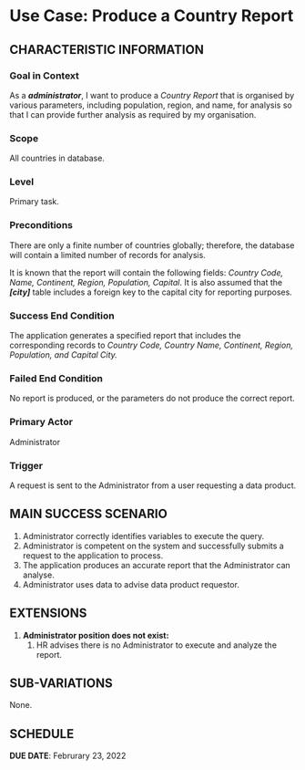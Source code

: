 # Use Case: Produce a Country Report 

## CHARACTERISTIC INFORMATION

### Goal in Context

As a ***administrator***, I want to produce a *Country Report* that is organised by various parameters, including population, region, and name, for analysis so that I can provide further analysis as required by my organisation.

### Scope

All countries in database.

### Level

Primary task.

### Preconditions

There are only a finite number of countries globally; therefore, the database will contain a limited number of records for analysis.

It is known that the report will contain the following fields: *Country Code, Name, Continent, Region, Population, Capital*. It is also assumed that the ***[city]*** table includes a foreign key to the capital city for reporting purposes.

### Success End Condition

The application generates a specified report that includes the corresponding records to *Country Code, Country Name, Continent, Region, Population, and Capital City.*

### Failed End Condition

No report is produced, or the parameters do not produce the correct report. 

### Primary Actor

Administrator

### Trigger

A request is sent to the Administrator from a user requesting a data product.

## MAIN SUCCESS SCENARIO

1. Administrator correctly identifies variables to execute the query.
2. Administrator is competent on the system and successfully submits a request to the application to process.
3. The application produces an accurate report that the Administrator can analyse. 
4. Administrator uses data to advise data product requestor.

## EXTENSIONS

1. **Administrator position does not exist:**
    1. HR advises there is no Administrator to execute and analyze the report.
   
## SUB-VARIATIONS

None.

## SCHEDULE

**DUE DATE**: Februrary 23, 2022